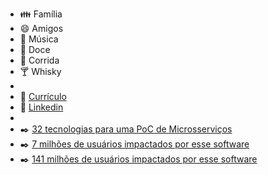 
- :family: Família
- :smile: Amigos
- :musical_note: Música
- :chocolate_bar: Doce
- :running: Corrida
- :cocktail: Whisky
-
- :bookmark_tabs: [Currículo](https://jdsc.me/cv.pdf)
- :bookmark_tabs: [Linkedin](https://www.linkedin.com/in/jdscme/)
- 
- :black_nib: [32 tecnologias para uma PoC de Microsserviços](https://jdsc.me/ms-poc/)
- :black_nib: [7 milhões de usuários impactados por esse software](https://jdsc.me/7m/)
- :black_nib: [141 milhões de usuários impactados por esse software](https://jdsc.me/141m/)
